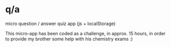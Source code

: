 # q/a
micro question / answer quiz app (js + localStorage)

This micro-app has been coded as a challenge, in approx. 15 hours, in order to provide my brother some help with his chemistry exams :)
